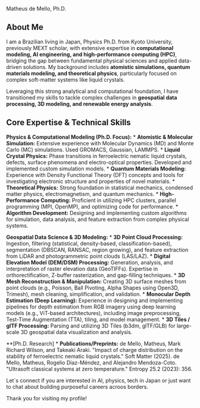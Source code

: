 Matheus de Mello, Ph.D.

## About Me

I am a Brazilian living in Japan, Physics Ph.D. from Kyoto University, previously MEXT scholar, with extensive expertise in **computational modeling, AI engineering, and high-performance computing (HPC)**, bridging the gap between fundamental physical sciences and applied data-driven solutions. My background includes **atomistic simulations, quantum materials modeling, and theoretical physics**, particularly focused on complex soft-matter systems like liquid crystals.

Leveraging this strong analytical and computational foundation, I have transitioned my skills to tackle complex challenges in **geospatial data processing, 3D modeling, and renewable energy analysis**. 

## Core Expertise & Technical Skills

**Physics & Computational Modeling (Ph.D. Focus):**
    *   **Atomistic & Molecular Simulation:** Extensive experience with Molecular Dynamics (MD) and Monte Carlo (MC) simulations. Used GROMACS, Gaussian, LAMMPS.
    *   **Liquid Crystal Physics:** Phase transitions in ferroelectric nematic liquid crystals, defects, surface phenomena and electro-optical properties. Developed and implemented custom simulation models.
    *   **Quantum Materials Modeling:** Experience with Density Functional Theory (DFT) concepts and tools for investigating electronic structure and properties of novel materials.
    *   **Theoretical Physics:** Strong foundation in statistical mechanics, condensed matter physics, electromagnetism, and quantum mechanics.
    *   **High-Performance Computing:** Proficient in utilizing HPC clusters, parallel programming (MPI, OpenMP), and optimizing code for performance.
    *   **Algorithm Development:** Designing and implementing custom algorithms for simulation, data analysis, and feature extraction from complex physical systems.

**Geospatial Data Science & 3D Modeling:**
    *   **3D Point Cloud Processing:** Ingestion, filtering (statistical, density-based, classification-based), segmentation (DBSCAN, RANSAC, region growing), and feature extraction from LiDAR and photogrammetric point clouds (LAS/LAZ).
    *   **Digital Elevation Model (DEM/DSM) Processing:** Generation, analysis, and interpretation of raster elevation data (GeoTIFFs). Expertise in orthorectification, Z-buffer rasterization, and gap-filling techniques.
    *   **3D Mesh Reconstruction & Manipulation:** Creating 3D surface meshes from point clouds (e.g., Poisson, Ball Pivoting, Alpha Shapes using Open3D, Trimesh), mesh cleaning, simplification, and validation.
    *   **Monocular Depth Estimation (Deep Learning):** Experience in designing and implementing pipelines for depth estimation from RGB imagery using deep learning models (e.g., ViT-based architectures), including image preprocessing, Test-Time Augmentation (TTA), tiling, and model management.
    *   **3D Tiles / glTF Processing:** Parsing and utilizing 3D Tiles (b3dm, glTF/GLB) for large-scale 3D geospatial data visualization and analysis.

**[Ph.D. Research]
    *   **Publications/Preprints:** de Mello, Matheus, Mark Richard Wilson, and Takeaki Araki. "Impact of charge distribution on the stability of ferroelectric nematic liquid crystals." Soft Matter (2025). 
    de Mello, Matheus, Rogelio Díaz-Méndez, and Alejandro Mendoza-Coto. "Ultrasoft classical systems at zero temperature." Entropy 25.2 (2023): 356.

Let`s connect if you are interested in AI, physics, tech in Japan or just want to chat about building purposeful careers acroos borders.

Thank you for visiting my profile!

